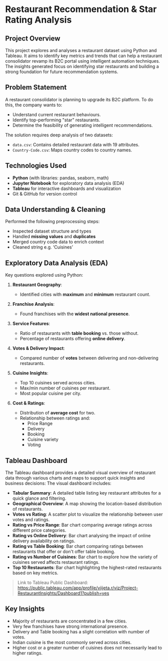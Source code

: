# Restaurant Recommendation & Star Rating Analysis

## Project Overview
This project explores and analyses a restaurant dataset using Python and Tableau. It aims to identify key metrics and trends that can help a restaurant consolidator revamp its B2C portal using intelligent automation techniques. The insights generated focus on identifying star restaurants and building a strong foundation for future recommendation systems.

## Problem Statement

A restaurant consolidator is planning to upgrade its B2C platform. To do this, the company wants to:
- Understand current restaurant behaviours.
- Identify top-performing "star" restaurants.
- Determine the feasibility of generating intelligent recommendations.

The solution requires deep analysis of two datasets:
- `data.csv`: Contains detailed restaurant data with 19 attributes.
- `Country-Code.csv`: Maps country codes to country names.

##  Technologies Used
- **Python** (with libraries: pandas, seaborn, math)
- **Jupyter Notebook** for exploratory data analysis (EDA)
- **Tableau** for interactive dashboards and visualization
- Git & GitHub for version control

## Data Understanding & Cleaning
Performed the following preprocessing steps:
- Inspected dataset structure and types
- Handled **missing values** and **duplicates**
- Merged country code data to enrich context
-  Cleaned string e.g. ‘Cuisines’

## Exploratory Data Analysis (EDA)
Key questions explored using Python:
1. **Restaurant Geography**:
   - Identified cities with **maximum** and **minimum** restaurant count.

2. **Franchise Analysis**:
   - Found franchises with the **widest national presence**.

3. **Service Features**:
   - Ratio of restaurants with **table booking** vs. those without.
   - Percentage of restaurants offering **online delivery**.

4. **Votes & Delivery Impact**:
   - Compared number of **votes** between delivering and non-delivering restaurants.	

5. **Cuisine Insights**:
   - Top 10 cuisines served across cities.
   - Max/min number of cuisines per restaurant.
   - Most popular cuisine per city.

6. **Cost & Ratings**:
   - Distribution of **average cost** for two.
   - Relationship between ratings and:
     - Price Range
     - Delivery
     - Booking
     - Cuisine variety
     - Voting

##  Tableau Dashboard
The Tableau dashboard provides a detailed visual overview of restaurant data through various charts and maps to support quick insights and business decisions:
The visual dashboard includes:
- **Tabular Summary**: A detailed table listing key restaurant attributes for a quick glance and filtering.
- **Geographical Overview**: A map showing the location-based distribution of restaurants.
- **Votes vs Rating**: A scatter plot to visualize the relationship between user votes and ratings.
- **Rating vs Price Range**: Bar chart comparing average ratings across different price categories.
- **Rating vs Online Delivery**: Bar chart analysing the impact of online delivery availability on ratings.
- **Rating vs Table Booking**: Bar chart comparing ratings between restaurants that offer or don't offer table booking.
- **Rating vs Number of Cuisines**: Bar chart to explore how the variety of cuisines served affects restaurant ratings.
- **Top 10 Restaurants**: Bar chart highlighting the highest-rated restaurants based on key metrics.
> Link to Tableau Public Dashboard: https://public.tableau.com/app/profile/viijeta.r/viz/Project-RestaurantInsights/Dashboard1?publish=yes

## Key Insights

- Majority of restaurants are concentrated in a few cities.
- Very few franchises have strong international presence.
- Delivery and Table booking has a slight correlation with number of votes.
- Indian cuisine is the most commonly served across cities.
- Higher cost or a greater number of cuisines does not necessarily lead to higher ratings.
